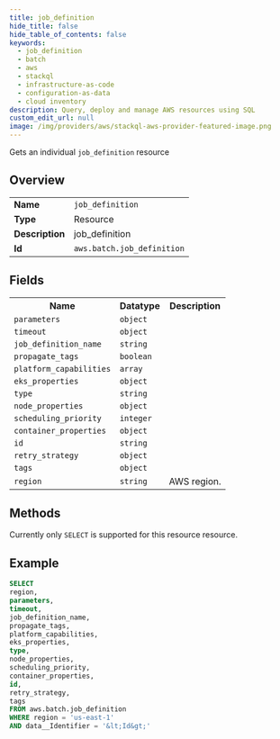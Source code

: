 ```yaml
---
title: job_definition
hide_title: false
hide_table_of_contents: false
keywords:
  - job_definition
  - batch
  - aws
  - stackql
  - infrastructure-as-code
  - configuration-as-data
  - cloud inventory
description: Query, deploy and manage AWS resources using SQL
custom_edit_url: null
image: /img/providers/aws/stackql-aws-provider-featured-image.png
---
```

Gets an individual <code>job_definition</code> resource

## Overview
<table><tbody>
<tr><td><b>Name</b></td><td><code>job_definition</code></td></tr>
<tr><td><b>Type</b></td><td>Resource</td></tr>
<tr><td><b>Description</b></td><td>job_definition</td></tr>
<tr><td><b>Id</b></td><td><code>aws.batch.job_definition</code></td></tr>
</tbody></table>

## Fields
<table><tbody>
<tr><th>Name</th><th>Datatype</th><th>Description</th></tr>
<tr><td><code>parameters</code></td><td><code>object</code></td><td></td></tr>
<tr><td><code>timeout</code></td><td><code>object</code></td><td></td></tr>
<tr><td><code>job_definition_name</code></td><td><code>string</code></td><td></td></tr>
<tr><td><code>propagate_tags</code></td><td><code>boolean</code></td><td></td></tr>
<tr><td><code>platform_capabilities</code></td><td><code>array</code></td><td></td></tr>
<tr><td><code>eks_properties</code></td><td><code>object</code></td><td></td></tr>
<tr><td><code>type</code></td><td><code>string</code></td><td></td></tr>
<tr><td><code>node_properties</code></td><td><code>object</code></td><td></td></tr>
<tr><td><code>scheduling_priority</code></td><td><code>integer</code></td><td></td></tr>
<tr><td><code>container_properties</code></td><td><code>object</code></td><td></td></tr>
<tr><td><code>id</code></td><td><code>string</code></td><td></td></tr>
<tr><td><code>retry_strategy</code></td><td><code>object</code></td><td></td></tr>
<tr><td><code>tags</code></td><td><code>object</code></td><td></td></tr>
<tr><td><code>region</code></td><td><code>string</code></td><td>AWS region.</td></tr>

</tbody></table>

## Methods
Currently only <code>SELECT</code> is supported for this resource resource.





## Example
```sql
SELECT
region,
parameters,
timeout,
job_definition_name,
propagate_tags,
platform_capabilities,
eks_properties,
type,
node_properties,
scheduling_priority,
container_properties,
id,
retry_strategy,
tags
FROM aws.batch.job_definition
WHERE region = 'us-east-1'
AND data__Identifier = '&lt;Id&gt;'
```
